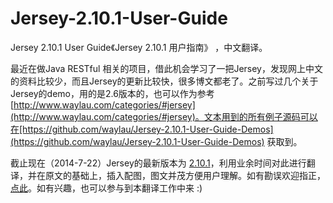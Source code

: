 Jersey-2.10.1-User-Guide
========================

Jersey 2.10.1 User Guide《Jersey 2.10.1 用户指南》 ，中文翻译。

最近在做Java RESTful 相关的项目，借此机会学习了一把Jersey，发现网上中文的资料比较少，而且Jersey的更新比较快，很多博文都老了。之前写过几个关于Jersey的demo，用的是2.6版本的，也可以作为参考[http://www.waylau.com/categories/#jersey](http://www.waylau.com/categories/#jersey)。文本用到的所有例子源码可以在[https://github.com/waylau/Jersey-2.10.1-User-Guide-Demos](https://github.com/waylau/Jersey-2.10.1-User-Guide-Demos) 获取到。

截止现在（2014-7-22）Jersey的最新版本为 [2.10.1](https://jersey.java.net/documentation/latest/user-guide.html)，利用业余时间对此进行翻译，并在原文的基础上，插入配图，图文并茂方便用户理解。如有勘误欢迎指正，[点此](https://github.com/waylau/Jersey-2.10.1-User-Guide/issues)。如有兴趣，也可以参与到本翻译工作中来 :)


